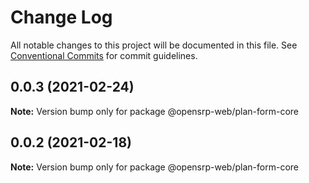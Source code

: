 # Change Log

All notable changes to this project will be documented in this file.
See [Conventional Commits](https://conventionalcommits.org) for commit guidelines.

## 0.0.3 (2021-02-24)

**Note:** Version bump only for package @opensrp-web/plan-form-core

## 0.0.2 (2021-02-18)

**Note:** Version bump only for package @opensrp-web/plan-form-core
